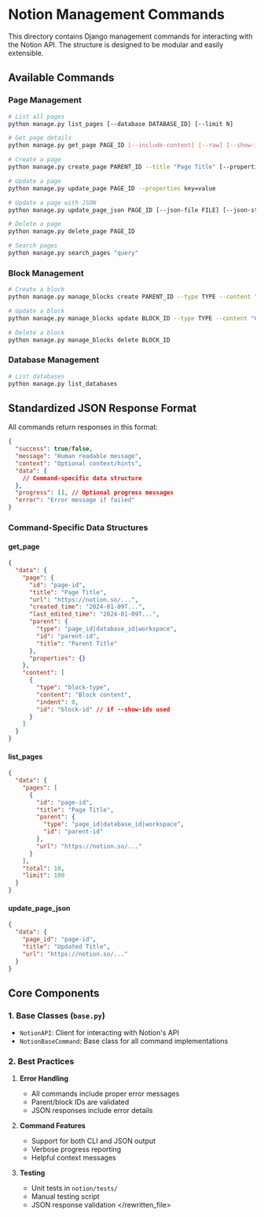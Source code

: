 # Notion Management Commands

This directory contains Django management commands for interacting with the Notion API. The structure is designed to be modular and easily extensible.

## Available Commands

### Page Management
```bash
# List all pages
python manage.py list_pages [--database DATABASE_ID] [--limit N]

# Get page details
python manage.py get_page PAGE_ID [--include-content] [--raw] [--show-ids]

# Create a page
python manage.py create_page PARENT_ID --title "Page Title" [--properties key=value]

# Update a page
python manage.py update_page PAGE_ID --properties key=value

# Update a page with JSON
python manage.py update_page_json PAGE_ID [--json-file FILE] [--json-string JSON] [--verbose]

# Delete a page
python manage.py delete_page PAGE_ID

# Search pages
python manage.py search_pages "query"
```

### Block Management
```bash
# Create a block
python manage.py manage_blocks create PARENT_ID --type TYPE --content "Content"

# Update a block
python manage.py manage_blocks update BLOCK_ID --type TYPE --content "Content"

# Delete a block
python manage.py manage_blocks delete BLOCK_ID
```

### Database Management
```bash
# List databases
python manage.py list_databases
```

## Standardized JSON Response Format

All commands return responses in this format:
```json
{
  "success": true/false,
  "message": "Human readable message",
  "context": "Optional context/hints",
  "data": {
    // Command-specific data structure
  },
  "progress": [], // Optional progress messages
  "error": "Error message if failed"
}
```

### Command-Specific Data Structures

#### get_page
```json
{
  "data": {
    "page": {
      "id": "page-id",
      "title": "Page Title",
      "url": "https://notion.so/...",
      "created_time": "2024-01-09T...",
      "last_edited_time": "2024-01-09T...",
      "parent": {
        "type": "page_id|database_id|workspace",
        "id": "parent-id",
        "title": "Parent Title"
      },
      "properties": {}
    },
    "content": [
      {
        "type": "block-type",
        "content": "Block content",
        "indent": 0,
        "id": "block-id" // if --show-ids used
      }
    ]
  }
}
```

#### list_pages
```json
{
  "data": {
    "pages": [
      {
        "id": "page-id",
        "title": "Page Title",
        "parent": {
          "type": "page_id|database_id|workspace",
          "id": "parent-id"
        },
        "url": "https://notion.so/..."
      }
    ],
    "total": 10,
    "limit": 100
  }
}
```

#### update_page_json
```json
{
  "data": {
    "page_id": "page-id",
    "title": "Updated Title",
    "url": "https://notion.so/..."
  }
}
```

## Core Components

### 1. Base Classes (`base.py`)
- `NotionAPI`: Client for interacting with Notion's API
- `NotionBaseCommand`: Base class for all command implementations

### 2. Best Practices

1. **Error Handling**
   - All commands include proper error messages
   - Parent/block IDs are validated
   - JSON responses include error details

2. **Command Features**
   - Support for both CLI and JSON output
   - Verbose progress reporting
   - Helpful context messages

3. **Testing**
   - Unit tests in `notion/tests/`
   - Manual testing script
   - JSON response validation
</rewritten_file>